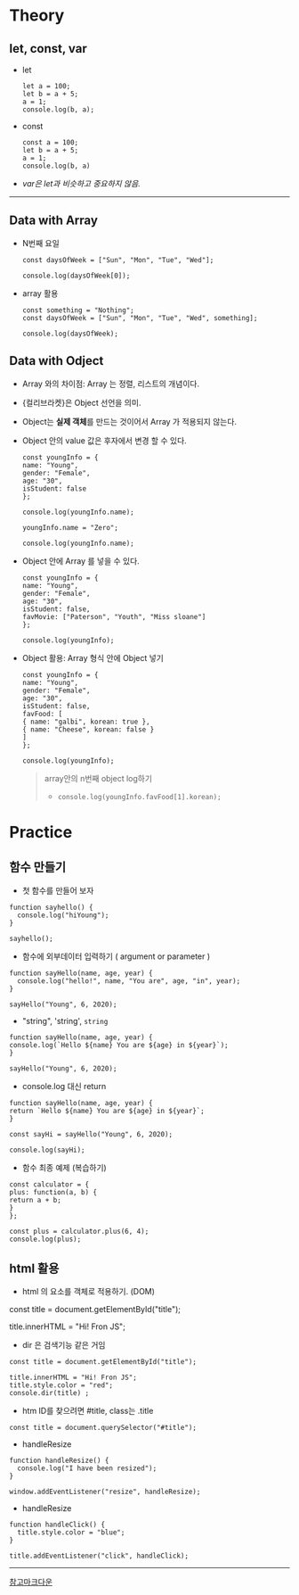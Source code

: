 # Theory

## let, const, var

- let

  ```
  let a = 100;
  let b = a + 5;
  a = 1;
  console.log(b, a);

  ```

- const

  ```
  const a = 100;
  let b = a + 5;
  a = 1;
  console.log(b, a)

  ```

- _var은 let과 비슷하고 중요하지 않음._

---

## Data with Array

- N번째 요일

  ```
  const daysOfWeek = ["Sun", "Mon", "Tue", "Wed"];

  console.log(daysOfWeek[0]);

  ```

- array 활용

  ```
  const something = "Nothing";
  const daysOfWeek = ["Sun", "Mon", "Tue", "Wed", something];

  console.log(daysOfWeek);

  ```

## Data with Odject

- Array 와의 차이점: Array 는 정렬, 리스트의 개념이다.

- {컬리브라켓}은 Object 선언을 의미.

- Object는 **실제 객체**를 만드는 것이어서 Array 가 적용되지 않는다.

- Object 안의 value 값은 후자에서 변경 할 수 있다.

  ```
  const youngInfo = {
  name: "Young",
  gender: "Female",
  age: "30",
  isStudent: false
  };

  console.log(youngInfo.name);

  youngInfo.name = "Zero";

  console.log(youngInfo.name);

  ```

- Object 안에 Array 를 넣을 수 있다.

  ```
  const youngInfo = {
  name: "Young",
  gender: "Female",
  age: "30",
  isStudent: false,
  favMovie: ["Paterson", "Youth", "Miss sloane"]
  };

  console.log(youngInfo);

  ```

- Object 활용: Array 형식 안에 Object 넣기

  ```
  const youngInfo = {
  name: "Young",
  gender: "Female",
  age: "30",
  isStudent: false,
  favFood: [
  { name: "galbi", korean: true },
  { name: "Cheese", korean: false }
  ]
  };

  console.log(youngInfo);

  ```

  > array안의 n번째 object log하기
  >
  > - `console.log(youngInfo.favFood[1].korean);`

# Practice

## 함수 만들기

- 첫 함수를 만들어 보자

```
function sayhello() {
  console.log("hiYoung");
}

sayhello();

```

- 함수에 외부데이터 입력하기 ( argument or parameter )

```
function sayHello(name, age, year) {
  console.log("hello!", name, "You are", age, "in", year);
}

sayHello("Young", 6, 2020);

```

- "string", 'string', `string`

```
function sayHello(name, age, year) {
console.log(`Hello ${name} You are ${age} in ${year}`);
}

sayHello("Young", 6, 2020);

```

- console.log 대신 return

```
function sayHello(name, age, year) {
return `Hello ${name} You are ${age} in ${year}`;
}

const sayHi = sayHello("Young", 6, 2020);

console.log(sayHi);

```

- 함수 최종 예제 (복습하기)

```
const calculator = {
plus: function(a, b) {
return a + b;
}
};

const plus = calculator.plus(6, 4);
console.log(plus);
```

## html 활용

- html 의 요소를 객체로 적용하기. (DOM)

<!-- console.log(document.getElementById); -->

const title = document.getElementById("title");

<!-- console.log(title); -->

title.innerHTML = "Hi! Fron JS";

- dir 은 검색기능 같은 거임

```
const title = document.getElementById("title");

title.innerHTML = "Hi! Fron JS";
title.style.color = "red";
console.dir(title) ;

```

- htm ID를 찾으려면 #title, class는 .title

```
const title = document.querySelector("#title");

```

- handleResize

```
function handleResize() {
  console.log("I have been resized");
}

window.addEventListener("resize", handleResize);

```

- handleResize

```
function handleClick() {
  title.style.color = "blue";
}

title.addEventListener("click", handleClick);

```

---

[참고마크다운](https://markdowntohtml.com/)
